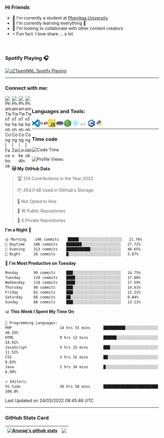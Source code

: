 ### Hi Friends

- 🔭 I'm currently a student at [Phenikaa University]
- 🌱 I'm currently learning everything 🤣
- 👯 I'm looking to collaborate with other content creators
- ⚡ Fun fact: I love share ... a lot

<br />

### Spotify Playing 🎧
[<img src="https://spotify-playing-git-master.j2teamnnl.vercel.app/api/spotify-playing" alt="J2TeamNNL Spotify Playing" width="350" />](https://open.spotify.com/user/31bvg3wront7ddphslihvvtofufa)

<!-- [<img src="https://becongspotify-git-master.phamtienthanhcong.vercel.app/api/spotify-playing" alt="Spotify Now Playing" width="350" />] -->

---


### Connect with me:
[<img align="left" alt="PhamTienThanhCong | Facebook" width="22px" src="https://upload.wikimedia.org/wikipedia/commons/thumb/1/16/Facebook-icon-1.png/640px-Facebook-icon-1.png" />][facebook]
[<img align="left" alt="PhamTienThanhCong | Zalo" width="22px" src="https://www.anphatpc.com.vn/template/anphat_2020v2/images/icon-zalo.jpg" />][zalo]
[<img align="left" alt="PhamTienThanhCong | LinkedIn" width="22px" src="https://cdn3.iconfinder.com/data/icons/inficons/512/linkedin.png" />][linkedin]
[<img align="left" alt="PhamTienThanhCong | tiktok" width="22px" src="https://cdn.worldvectorlogo.com/logos/tiktok-logo.svg" />][tiktok]

<br />

### Languages and Tools:

<img align="left" alt="Visual Studio Code" width="26px" src="https://raw.githubusercontent.com/github/explore/80688e429a7d4ef2fca1e82350fe8e3517d3494d/topics/visual-studio-code/visual-studio-code.png" />
<img align="left" alt="git" width="26px" src="https://raw.githubusercontent.com/github/explore/80688e429a7d4ef2fca1e82350fe8e3517d3494d/topics/git/git.png" hrep/>

[<img align="left" alt="JavaScript" width="26px" src="https://raw.githubusercontent.com/github/explore/80688e429a7d4ef2fca1e82350fe8e3517d3494d/topics/javascript/javascript.png" />][min project]
[<img align="left" alt="php" width="26px" src="https://raw.githubusercontent.com/github/explore/80688e429a7d4ef2fca1e82350fe8e3517d3494d/topics/php/php.png" />][web]
[<img align="left" alt="nodejs" width="26px" src="https://raw.githubusercontent.com/github/explore/80688e429a7d4ef2fca1e82350fe8e3517d3494d/topics/nodejs/nodejs.png" />][web]
[<img align="left" alt="react" width="26px" src="https://raw.githubusercontent.com/github/explore/80688e429a7d4ef2fca1e82350fe8e3517d3494d/topics/react/react.png" />][web]

<img align="left" alt="mysql" width="26px" src="https://raw.githubusercontent.com/github/explore/80688e429a7d4ef2fca1e82350fe8e3517d3494d/topics/mysql/mysql.png" />

[<img align="left" alt="cpp c" width="26px" src="https://raw.githubusercontent.com/github/explore/80688e429a7d4ef2fca1e82350fe8e3517d3494d/topics/cpp/cpp.png" />][c and cpp]
[<img align="left" alt="python" width="26px" src="https://raw.githubusercontent.com/github/explore/80688e429a7d4ef2fca1e82350fe8e3517d3494d/topics/python/python.png" />][python]

<br />

---

### Time code

<!--START_SECTION:waka-->
![Code Time](http://img.shields.io/badge/Code%20Time-222%20hrs%2041%20mins-blue)

![Profile Views](http://img.shields.io/badge/Profile%20Views-59-blue)

**🐱 My GitHub Data** 

> 🏆 314 Contributions in the Year 2022
 > 
> 📦 454.0 kB Used in GitHub's Storage 
 > 
> 🚫 Not Opted to Hire
 > 
> 📜 16 Public Repositories 
 > 
> 🔑 0 Private Repositories  
 > 
**I'm a Night 🦉** 

```text
🌞 Morning    146 commits    █████░░░░░░░░░░░░░░░░░░░░   21.76% 
🌆 Daytime    186 commits    ███████░░░░░░░░░░░░░░░░░░   27.72% 
🌃 Evening    313 commits    ███████████░░░░░░░░░░░░░░   46.65% 
🌙 Night      26 commits     █░░░░░░░░░░░░░░░░░░░░░░░░   3.87%

```
📅 **I'm Most Productive on Tuesday** 

```text
Monday       99 commits     ███░░░░░░░░░░░░░░░░░░░░░░   14.75% 
Tuesday      120 commits    ████░░░░░░░░░░░░░░░░░░░░░   17.88% 
Wednesday    118 commits    ████░░░░░░░░░░░░░░░░░░░░░   17.59% 
Thursday     98 commits     ███░░░░░░░░░░░░░░░░░░░░░░   14.61% 
Friday       82 commits     ███░░░░░░░░░░░░░░░░░░░░░░   12.22% 
Saturday     66 commits     ██░░░░░░░░░░░░░░░░░░░░░░░   9.84% 
Sunday       88 commits     ███░░░░░░░░░░░░░░░░░░░░░░   13.11%

```


📊 **This Week I Spent My Time On** 

```text
💬 Programming Languages: 
PHP                      14 hrs 55 mins      ██████████░░░░░░░░░░░░░░░   40.35% 
HTML                     9 hrs 12 mins       ██████░░░░░░░░░░░░░░░░░░░   24.91% 
JavaScript               4 hrs 15 mins       ███░░░░░░░░░░░░░░░░░░░░░░   11.52% 
CSS                      3 hrs 15 mins       ██░░░░░░░░░░░░░░░░░░░░░░░   8.83% 
Java                     2 hrs 34 mins       █░░░░░░░░░░░░░░░░░░░░░░░░   6.98%

🔥 Editors: 
VS Code                  36 hrs 58 mins      █████████████████████████   100.0%

```


 Last Updated on 24/03/2022 08:45:46 UTC
<!--END_SECTION:waka-->

---

### GitHub Stats Card

| <a href="https://github.com/phamtienthanhcong"><img align="center" src="https://github-readme-stats.vercel.app/api?username=PhamTienThanhCong&show_icons=true&include_all_commits=true&theme=buefy&hide_border=true&theme=ocean_dark" alt="Anurag's github stats" /></a> | <a href="https://github.com/phamtienthanhcong"><img align="center" src="https://github-readme-stats.vercel.app/api/top-langs/?username=PhamTienThanhCong&layout=compact&theme=buefy&hide_border=true&theme=ocean_dark" /></a> |
| ------------- | ------------- |

[Phenikaa University]: https://phenikaa-uni.edu.vn/vi
[facebook]: https://www.facebook.com/phamtienthanhcong
[linkedin]: https://linkedin.com/in/phamtienthanhcong
[zalo]: https://zalo.me/0396396332
[tiktok]: https://www.tiktok.com/@phamtienthanhcong
[web]: https://github.com/PhamTienThanhCong/web_dev
[min project]: https://github.com/PhamTienThanhCong/Project-Of-Web
[c and cpp]: https://github.com/PhamTienThanhCong/Code_C_and_Cpro
[python]: https://github.com/PhamTienThanhCong/Python_beginer
